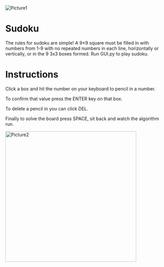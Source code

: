 ![Picture1](https://github.com/drashti-03/Sudoku/assets/85386840/0afbaaa1-73d5-47e2-a5a2-606bfc7788e1)

# Sudoku
The rules for sudoku are simple!
A 9×9 square must be filled in with numbers from 1-9 with no repeated numbers in each line, horizontally or vertically, or in the 9 3x3 boxes formed.
Run GUI.py to play sudoku.

# Instructions
Click a box and hit the number on your keyboard to pencil in a number. 

To confirm that value press the ENTER key on that box. 

To delete a pencil in you can click DEL. 

Finally to solve the board press SPACE, sit back and watch the algorithm run.

<img width="407" alt="Picture2" src="https://github.com/drashti-03/Sudoku/assets/85386840/bfecefbf-9cb8-40b4-b1dd-72865a3617b5">

